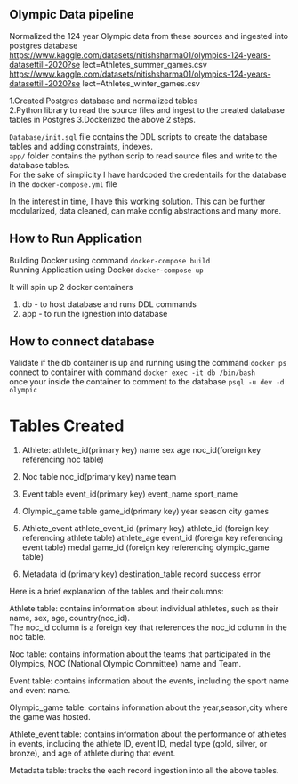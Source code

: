 ## Olympic Data pipeline

 Normalized the 124 year Olympic data from these sources and ingested into postgres database 
 https://www.kaggle.com/datasets/nitishsharma01/olympics-124-years-datasettill-2020?se lect=Athletes_summer_games.csv\
 https://www.kaggle.com/datasets/nitishsharma01/olympics-124-years-datasettill-2020?se lect=Athletes_winter_games.csv

1.Created Postgres database and normalized tables\
2.Python library to read the source files and ingest to the created database tables in Postgres
3.Dockerized the above 2 steps. 

`Database/init.sql` file contains the DDL scripts to create the database tables and adding constraints, indexes.\
`app/` folder contains the python scrip to read source files and write to the database tables.\
For the sake of simplicity I have hardcoded the credentails for the database in the `docker-compose.yml` file

In the interest in time, I have this working solution. 
This can be further modularized, data cleaned, can make config abstractions and many more.


## How to Run Application

Building Docker using command `docker-compose build`\
Running Application using Docker `docker-compose up`

It will spin up 2 docker containers
1. db - to host database and runs DDL commands
2. app - to run the ignestion into database

## How to connect database

Validate if the db container is up and running using the command `docker ps`\
connect to container with command `docker exec -it db /bin/bash`\
once your inside the container to comment to the database `psql -u dev -d olympic`

# Tables Created
1. Athlete:
		athlete_id(primary key)
    name
    sex
    age
    noc_id(foreign key referencing noc table)
		
2. Noc table
		noc_id(primary key)
		name
		team
		
3. Event table
		event_id(primary key)
		event_name
		sport_name
		
4. Olympic_game table
		game_id(primary key)
		year
		season
		city
		games
		
5. Athlete_event
		athlete_event_id (primary key)
		athlete_id (foreign key referencing athlete table)
		athlete_age
		event_id (foreign key referencing event table)
		medal
		game_id (foreign key referencing olympic_game table)

6. Metadata
    id (primary key)
		destination_table
		record
		success
		error
		
		
Here is a brief explanation of the tables and their columns:

Athlete table: contains information about individual athletes, such as their name, sex, age, country(noc_id).\
The noc_id column is a foreign key that references the noc_id column in the noc table.

Noc table: contains information about the teams that participated in the Olympics, NOC (National Olympic Committee) name and Team.

Event table: contains information about the events, including the sport name and event name.

Olympic_game table: contains information about the year,season,city where the game was hosted.

Athlete_event table: contains information about the performance of athletes in events, including the athlete ID, event ID, medal type (gold, silver, or bronze), and age of athlete during that event.

Metadata table: tracks the each record ingestion into all the above tables.

